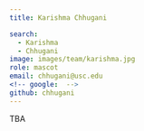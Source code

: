 ```yaml
---
title: Karishma Chhugani

search:
  - Karishma
  - Chhugani
image: images/team/karishma.jpg
role: mascot
email: chhugani@usc.edu
<!-- google:  -->
github: chhugani
---
```


TBA
